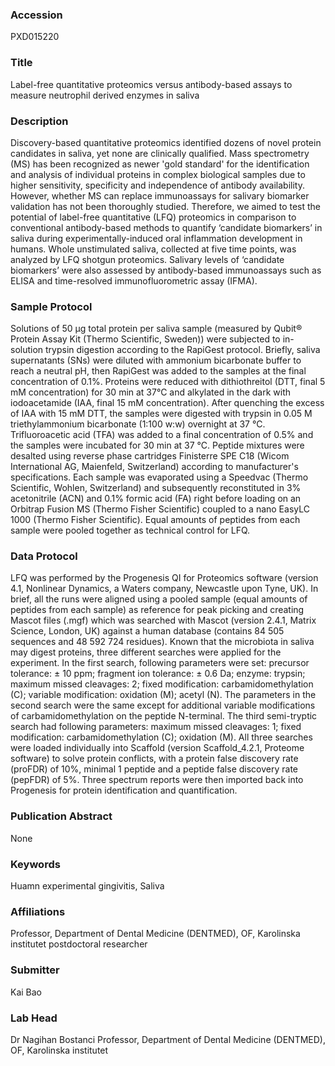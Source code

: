 ### Accession
PXD015220

### Title
Label-free quantitative proteomics versus antibody-based assays to measure neutrophil derived enzymes in saliva

### Description
Discovery-based quantitative proteomics identified dozens of novel protein candidates in saliva, yet none are clinically qualified. Mass spectrometry (MS) has been recognized as newer 'gold standard' for the identification and analysis of individual proteins in complex biological samples due to higher sensitivity, specificity and independence of antibody availability. However, whether MS can replace immunoassays for salivary biomarker validation has not been thoroughly studied. Therefore, we aimed to test the potential of label-free quantitative (LFQ) proteomics in comparison to conventional antibody-based methods to quantify ‘candidate biomarkers’ in saliva during experimentally-induced oral inflammation development in humans. Whole unstimulated saliva, collected at five time points, was analyzed by LFQ shotgun proteomics. Salivary levels of ‘candidate biomarkers’ were also assessed by antibody-based immunoassays such as ELISA and time-resolved immunofluorometric assay (IFMA).

### Sample Protocol
Solutions of 50 µg total protein per saliva sample (measured by Qubit® Protein Assay Kit (Thermo Scientific, Sweden)) were subjected to in-solution trypsin digestion according to the RapiGest protocol. Briefly, saliva supernatants (SNs) were diluted with ammonium bicarbonate buffer to reach a neutral pH, then RapiGest was added to the samples at the final concentration of 0.1%. Proteins were reduced with dithiothreitol (DTT, final 5 mM concentration) for 30 min at 37°C and alkylated in the dark with iodoacetamide (IAA, final 15 mM concentration). After quenching the excess of IAA with 15 mM DTT, the samples were digested with trypsin in 0.05 M triethylammonium bicarbonate (1:100 w:w) overnight at 37 °C. Trifluoroacetic acid (TFA) was added to a final concentration of 0.5% and the samples were incubated for 30 min at 37 °C. Peptide mixtures were desalted using reverse phase cartridges Finisterre SPE C18 (Wicom International AG, Maienfeld, Switzerland) according to manufacturer's specifications. Each sample was evaporated using a Speedvac (Thermo Scientific, Wohlen, Switzerland) and subsequently reconstituted in 3% acetonitrile (ACN) and 0.1% formic acid (FA) right before loading on an Orbitrap Fusion MS (Thermo Fisher Scientific) coupled to a nano EasyLC 1000 (Thermo Fisher Scientific). Equal amounts of peptides from each sample were pooled together as technical control for LFQ.

### Data Protocol
LFQ was performed by the Progenesis QI for Proteomics software (version 4.1, Nonlinear Dynamics, a Waters company, Newcastle upon Tyne, UK). In brief, all the runs were aligned using a pooled sample (equal amounts of peptides from each sample) as reference for peak picking and creating Mascot files (.mgf) which was searched with Mascot (version 2.4.1, Matrix Science, London, UK) against a human database (contains 84 505 sequences and 48 592 724 residues). Known that the microbiota in saliva may digest proteins, three different searches were applied for the experiment. In the first search, following parameters were set: precursor tolerance: ± 10 ppm; fragment ion tolerance: ± 0.6 Da; enzyme: trypsin; maximum missed cleavages: 2; fixed modification: carbamidomethylation (C); variable modification: oxidation (M); acetyl (N). The parameters in the second search were the same except for additional variable modifications of carbamidomethylation on the peptide N-terminal. The third semi-tryptic search had following parameters: maximum missed cleavages: 1; fixed modification: carbamidomethylation (C); oxidation (M). All three searches were loaded individually into Scaffold (version Scaffold_4.2.1, Proteome software) to solve protein conflicts, with a protein false discovery rate (proFDR) of 10%, minimal 1 peptide and a peptide false discovery rate (pepFDR) of 5%. Three spectrum reports were then imported back into Progenesis for protein identification and quantification.

### Publication Abstract
None

### Keywords
Huamn experimental gingivitis, Saliva

### Affiliations
Professor, Department of Dental Medicine (DENTMED), OF, Karolinska institutet
postdoctoral researcher

### Submitter
Kai Bao

### Lab Head
Dr Nagihan Bostanci
Professor, Department of Dental Medicine (DENTMED), OF, Karolinska institutet


